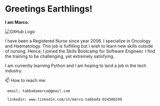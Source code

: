 # Greetings Earthlings!
**I am Marco.**

![GitHub Logo](https://images.creativemarket.com/0.1.0/ps/1257369/300/200/m2/fpnw/wm0/alien-laptop-cover-.png?1462888410&s=26169efaea7003467e8c440d6425d032)


I have been a Registered Nurse since year 2006. I specialize in Oncology and Haematology. This job is fulfilling but I wish to learn new skills outside of nursing. Hence, I joined the Skills Bootcamp for Software Engineer. 
I find the training to be challenging, yet extremely satisfying.  

I am currently learning Python and I am hoping to land a job in the tech industry.

📫 How to reach me: 

     email: tabbadamarco@gmail.com
     
     linkedin: www.linkedin.com/in/marco-tabbada-024586299
     

